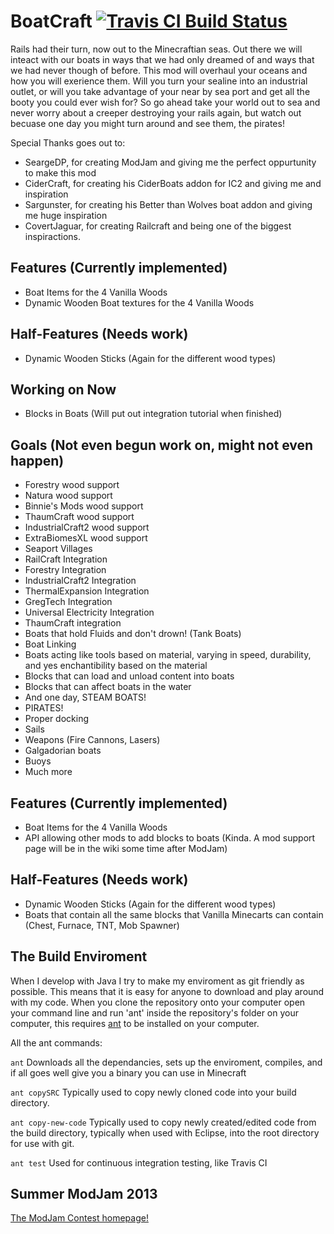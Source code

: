 BoatCraft [![Travis CI Build Status](https://travis-ci.org/k2b6s9j/BoatCraft.png?branch=master)](https://travis-ci.org/k2b6s9j/BoatCraft)
=========

Rails had their turn, now out to the Minecraftian seas. Out there we will inteact with our boats in ways that we had only dreamed of and ways that we had never though of before. This mod will overhaul your oceans and how you will exerience them. Will you turn your sealine into an industrial outlet, or will you take advantage of your near by sea port and get all the booty you could ever wish for? So go ahead take your world out to sea and never worry about a creeper destroying your rails again, but watch out becuase one day you might turn around and see them, the pirates!

Special Thanks goes out to:
- SeargeDP, for creating ModJam and giving me the perfect oppurtunity to make this mod
- CiderCraft, for creating his CiderBoats addon for IC2 and giving me and inspiration
- Sargunster, for creating his Better than Wolves boat addon and giving me huge inspiration
- CovertJaguar, for creating Railcraft and being one of the biggest inspiractions.

## Features (Currently implemented)
- Boat Items for the 4 Vanilla Woods
- Dynamic Wooden Boat textures for the 4 Vanilla Woods

## Half-Features (Needs work)
- Dynamic Wooden Sticks (Again for the different wood types)

## Working on Now
- Blocks in Boats (Will put out integration tutorial when finished)

## Goals (Not even begun work on, might not even happen)
- Forestry wood support
- Natura wood support
- Binnie's Mods wood support
- ThaumCraft wood support
- IndustrialCraft2 wood support
- ExtraBiomesXL wood support
- Seaport Villages
- RailCraft Integration
- Forestry Integration
- IndustrialCraft2 Integration
- ThermalExpansion Integration
- GregTech Integration
- Universal Electricity Integration
- ThaumCraft integration
- Boats that hold Fluids and don't drown! (Tank Boats)
- Boat Linking
- Boats acting like tools based on material, varying in speed, durability, and yes enchantibility based on the material
- Blocks that can load and unload content into boats
- Blocks that can affect boats in the water
- And one day, STEAM BOATS!
- PIRATES!
- Proper docking
- Sails
- Weapons (Fire Cannons, Lasers)
- Galgadorian boats
- Buoys
- Much more

## Features (Currently implemented)
- Boat Items for the 4 Vanilla Woods
- API allowing other mods to add blocks to boats (Kinda. A mod support page will be in the wiki some time after ModJam)

## Half-Features (Needs work)
- Dynamic Wooden Sticks (Again for the different wood types)
- Boats that contain all the same blocks that Vanilla Minecarts can contain (Chest, Furnace, TNT, Mob Spawner)

## The Build Enviroment
When I develop with Java I try to make my enviroment as git friendly as possible. This means that it is easy for anyone to download and play around with my code. When you clone the repository onto your computer open your command line and run 'ant' inside the repository's folder on your computer, this requires [ant](http://ant.apache.org/manual/install.html) to be installed on your computer.

All the ant commands:

`ant` Downloads all the dependancies, sets up the enviroment, compiles, and if all goes well give you a binary you can use in Minecraft

`ant copySRC` Typically used to copy newly cloned code into your build directory.

`ant copy-new-code` Typically used to copy newly created/edited code from the build directory, typically when used with Eclipse, into the root directory for use with git.

`ant test` Used for continuous integration testing, like Travis CI

## Summer ModJam 2013
[The ModJam Contest homepage!](http://mcp.ocean-labs.de/page.php?7)
